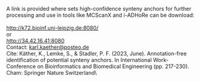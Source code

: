 A link is provided where sets high-confidence synteny anchors for further processing and use in tools like MCScanX and i-ADHoRe can be download:\
\
http://k72.bioinf.uni-leipzig.de:8080/
\
or
\
http://34.42.16.41:8080
\
Contact:    karl.kaether@posteo.de\
Cite:   Käther, K., Lemke, S., & Stadler, P. F. (2023, June). Annotation-free identification of potential synteny anchors. In International Work-Conference on Bioinformatics and Biomedical Engineering (pp. 217-230). Cham: Springer Nature Switzerland\
